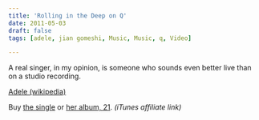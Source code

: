 ```yaml
---
title: 'Rolling in the Deep on Q'
date: 2011-05-03
draft: false
tags: [adele, jian gomeshi, Music, Music, q, Video]

---
```


A real singer, in my opinion, is someone who sounds even better live than on a studio recording.  
  
[Adele (wikipedia)](http://en.wikipedia.org/wiki/Adele_(singer))  
  
Buy [the single](http://click.linksynergy.com/fs-bin/stat?id=6PFrOqNV4B8&offerid=146261&type=3&subid=0&tmpid=1826&RD_PARM1=http%253A%252F%252Fitunes.apple.com%252Fca%252Falbum%252Frolling-in-the-deep-single%252Fid403988642%253Fuo%253D4%2526partnerId%253D30) or [her album, 21](http://click.linksynergy.com/fs-bin/stat?id=6PFrOqNV4B8&offerid=146261&type=3&subid=0&tmpid=1826&RD_PARM1=http%253A%252F%252Fitunes.apple.com%252Fca%252Falbum%252F21%252Fid403988688%253Fuo%253D4%2526partnerId%253D30). _(iTunes affiliate link)_